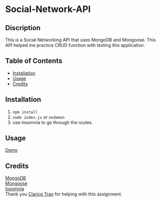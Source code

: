 # Social-Network-API

## Discription
This is a Social Networking API that uses MongoDB and Mongoose. This API helped me practice CRUD function with testing this application.

## Table of Contents
- [Installation](#installation)
- [Usage](#usage)
- [Credits](#credits)
## Installation
1. `npm install`
2. `node index.js` or `nodemon`
3. use insomnia to go through the routes.

## Usage
<a href="https://drive.google.com/file/d/1e3iGkUb7vodJI-hdtHRl0AHKH3HJXlQg/view">Demo</a>

## Credits
<a href="https://www.mongodb.com/">MongoDB</a>
<br/>
<a href="https://mongoosejs.com/">Mongoose</a>
<br/>
<a href="https://insomnia.rest/">Insomnia</a>
<br/>
Thank you <a href="https://github.com/claricetran">Clarice Tran</a> for helping with this assignment.

